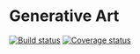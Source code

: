 # Generative Art

[![Build status](https://img.shields.io/travis/christianhg/generative-art.svg?style=flat-square)](https://travis-ci.org/christianhg/generative-art)
[![Coverage status](https://img.shields.io/codecov/c/github/christianhg/generative-art.svg?style=flat-square)](https://codecov.io/gh/christianhg/generative-art)
